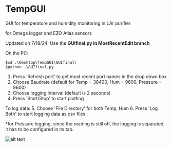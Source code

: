 # TempGUI
GUI for temperature and humidity monitoring in LAr purifier

for Omega logger and EZO Atlas sensors

Updated on 7/18/24: Use the **GUIfinal.py in MostRecentEdit branch**

On the PC:
```
$cd .\Desktop\TempGUI\GUIfinal\
$python .\GUIfinal.py
```



1. Press 'Refresh port' to get most recent port names in the drop down box
2. Choose Baudrate (default for Temp = 38400, Hum = 9600, Pressure = 9600)
3. Choose logging interval (default is 2 seconds)
4. Press 'Start/Stop' to start plotting

To log data:
5. Choose 'File Directory' for both Temp, Hum
6. Press 'Log Both' to start logging data as csv files

*for Pressure logging, since the reading is still off, the logging is separated, it has to be configured in its tab.

![alt text](https://github.com/IseeJ/TempGUI/blob/MostRecentEdit/GUI.png?raw=true)
